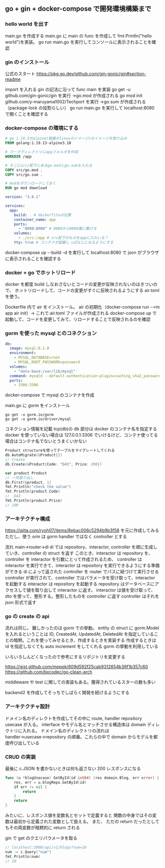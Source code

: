 ## go + gin + docker-compose で開発環境構築まで

### hello world を出す

main.go を作成する
main.go に main の func を作成して fmt.Println("hello world")を実装。
go run main.go
を実行してコンソールに表示されることを確認

### gin のインストール

公式のスタート
https://pkg.go.dev/github.com/gin-gonic/gin#section-readme

import を入れる
gin の記法に沿って func main を実装
go get -u github.com/gin-gonic/gin
を実行 →go.mod が作成される
go mod init github.com/y-maruyama1002/Techport
を実行 →go.sum が作成される（package-lock の役割らしい）
go run main.go
を実行して
localhost:8080 で開くことを確認する

### docker-compose の環境にする

```dockerfile
# go 1.19.3のalpine(軽量のlinuxのイメージ)のイメージを取り込み
FROM golang:1.19.13-alpine3.18

# ワークディレクトリにappフォルダを作成
WORKDIR /app

# そこにsrc/配下にあるgo.modとgo.sumを入れる
COPY src/go.mod .
COPY src/go.sum .

# modをダウンロードしておく
RUN go mod download
```

```yml
version: "3.8.1"

services:
  app:
    build: . # dockerfileの位置
    container_name: app
    ports:
      - "8080:8000" # 8080から8000番に繋げる
    volumes:
      - ./src:/app # src配下のものをappに入れいる？
    tty: true # コンテナが起動しっぱなしになるようにする
```

docker-compose up --build -d
を実行して
localhost:8080 で json がブラウザに表示されることを確認する

### docker + go でホットリロード

docker を都度 build しなおさないとコードの変更が反映されないのはきついので、
ホットリロードして、コードの変更がすぐに反映されるようにする
air.toml を使う。

Dockerfile 内で air をインストール。
air の初期化（docker-compose run --rm app air init）→ これで.air.toml ファイルが作成される
docker-compose up で起動して、コードを変更してみて、リロードすることで反映されるのを確認

### gorm を使った mysql とのコネクション

```yaml
db:
  image: mysql:8.1.0
  environment:
    - MYSQL_DATABASE=root
    - MYSQL_ROOT_PASSWORD=password
  volumes:
    - "data-base:/var/lib/mysql"
  command: mysqld --default-authentication-plugin=caching_sha2_password
  ports:
    - 3306:3306
```

docker-compose で mysql のコンテナを作成

main.go に gorm をインストール

```
go get -u gorm.io/gorm
go get -u gorm.io/driver/mysql
```

コネクション情報を記載
tcp(db)の db 部分は docker のコンテナ名を指定する
docker を使っていない場合は 127.0.0.1:3306 でいけるけど、コンテナ使ってる場合はコンテナ名でないとうまくいかない

```go
Product structureを使ってテーブルをマイグレートしてくれる
db.AutoMigrate(&Product{})
// Create
db.Create(&Product{Code: "D43", Price: 200})

var product Product
// 一件取り出し
db.First(&product, 1)
fmt.Println("check the value")
fmt.Println(product.Code)
//  D42
fmt.Println(product.Price)
// 100
```

### アーキテクチャ構成

https://qiita.com/ryoh07/items/8ebac006c5294b9b3f58
を元に作成してみる
ただし、使う orm は gorm
handler ではなく controller とする

流れ
main→router→di
di では repository、interactor, controller を順に生成していき、controller の struct を返す
このとき、interactor は repository を、controller を interactor を引数にとって作成されるため、
controller は interactor を実行できて、interactor は repository を実行できるようにする準備ができる
di によって返された controller を router でパスに紐づけて実行させる
controller が実行されて、controller ではパラメータを受け取って、interactor を起動する
interactor は repository を起動する
repository はデータベースにアクセスして値を取り出して interactor に返す。
interactor は値を受け取って、dto を使って、整形する。整形したものを controller に返す
controller はそれを json 形式で返す

### go の create の api

流れは同じ。
難しかったのは gorm での挙動。
entity の struct に gorm.Model を入れるということは ID, CreatedAt, UpdatedAt, DeletedAt を指定していることの暗黙。これを使ってみせるとき、作成するときを実装する
作成するときは id を指定しなくても auto increment をしてくれる gorm の挙動を利用している

いろいろしんどくなったので参考にするリポジトリを変更する

https://gist.github.com/mpppk/609d592f25cab9312654b39f1b357c60
https://github.com/bxcodec/go-clean-arch

middleware や test に関しての実装もある。獲得されているスターの数も多い

backend2 を作成してそっちでしばらく開発を続けるようにする

### アーキテクチャ設計

ドメイン名のディレクトを作成してその中に
route, handler repository usecase が入る。
interface やモデル名とマッチさせる構造体は domain ディレクトリに入れる。
ドメイン名のディレクトリの流れは
handler→usecase→repository
の順番。これらの中で domain からモデルを都度呼び出している

### CRUD の実装

最後に c.JSON を書かないときは何も返さない 200 レスポンスになる

```go
func (u *blogUsecase) GetById(id int64) (res domain.Blog, err error) {
	res, err = u.blogRepo.GetById(id)
	if err != nil {
		return
	}
	return
}
```

みたいに、レスポンス値を変数名とセットで定義すると
関数の中身ではその変数は最初から定義された変数として扱える。
また、
ただの return だったとしてもその両変数が暗黙的に return される

gin で get のクエリパラメータを取る

```go
// localhost:3000/api/v1/blogs?num=10
num := c.Query("num")
fmt.Println(num)
// 10
```
